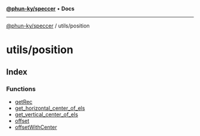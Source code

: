[**@phun-ky/speccer**](../../README.md) • **Docs**

***

[@phun-ky/speccer](../../README.md) / utils/position

# utils/position

## Index

### Functions

- [getRec](functions/getRec.md)
- [get\_horizontal\_center\_of\_els](functions/get_horizontal_center_of_els.md)
- [get\_vertical\_center\_of\_els](functions/get_vertical_center_of_els.md)
- [offset](functions/offset.md)
- [offsetWithCenter](functions/offsetWithCenter.md)
